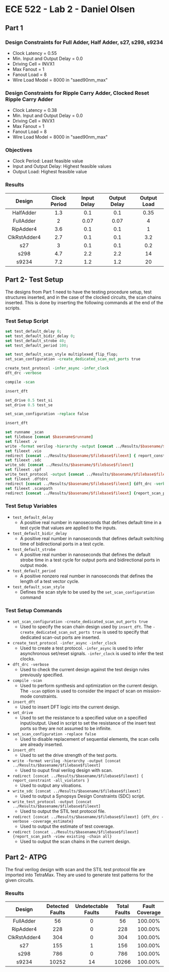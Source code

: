 # ECE 522 - Lab 2 - Daniel Olsen

## Part 1

### Design Constraints for Full Adder, Half Adder, s27, s298, s9234
* Clock Latency = 0.55
* Min. Input and Output Delay = 0.0
* Driving Cell = INVX1
* Max Fanout = 1
* Fanout Load = 8
* Wire Load Model = 8000 in "saed90nm_max"

### Design Constraints for Ripple Carry Adder, Clocked Reset Ripple Carry Adder
* Clock Latency = 0.38
* Min. Input and Output Delay = 0.0
* Driving Cell = INVX1
* Max Fanout = 1
* Fanout Load = 8
* Wire Load Model = 8000 in "saed90nm_max"

### Objectives
* Clock Period: Least feasible value
* Input and Output Delay: Highest feasible values
* Output Load: Highest feasible value

### Results
| Design       | Clock Period | Input Delay | Output Delay | Output Load |
|:------------:|:------------:|:-----------:|:------------:|:-----------:|
| HalfAdder    | 1.3          | 0.1         | 0.1          | 0.35        |
| FullAdder    | 2            | 0.07        | 0.07         | 4           |
| RipAdder4    | 3.6          | 0.1         | 0.1          | 1           |
| ClkRstAdder4 | 2.7          | 0.1         | 0.1          | 3.2         |
| s27          | 3            | 0.1         | 0.1          | 0.2         |
| s298         | 4.7          | 2.2         | 2.2          | 14          |
| s9234        | 7.2          | 1.2         | 1.2          | 20          |

## Part 2- Test Setup
The designs from Part 1 need to have the testing procedure setup, test structures inserted, and in the case of the clocked circuits, the scan chains inserted. This is done by inserting the following commands at the end of the scripts.

### Test Setup Script
```tcl
set test_default_delay 0;
set test_default_bidir_delay 0;
set test_default_strobe 40;
set test_default_period 100;

set test_default_scan_style multiplexed_flip_flop;
set_scan_configuration -create_dedicated_scan_out_ports true

create_test_protocol -infer_async -infer_clock
dft_drc -verbose

compile -scan

insert_dft

set_drive 0.5 test_si
set_drive 0.5 test_se

set_scan_configuration -replace false

insert_dft

set runname _scan
set filebase [concat $basename$runname]
set fileext .v
write -format verilog -hierarchy -output [concat ../Results/$basename/$filebase$fileext]
set fileext .vio
redirect [concat ../Results/$basename/$filebase$fileext] { report_constraint -all_violators }
set fileext .sdc
write_sdc [concat ../Results/$basename/$filebase$fileext]
set fileext .spf
write_test_protocol -output [concat ../Results/$basename/$filebase$fileext]
set fileext .dftdrc
redirect [concat ../Results/$basename/$filebase$fileext] {dft_drc -verbose -coverage_estimate}
set fileext .scanpath
redirect [concat ../Results/$basename/$filebase$fileext] {report_scan_path -view existing -chain all}
```

### Test Setup Variables
* ``test_default_delay``
  * A positive real number in nanoseconds that defines default time in a test cycle that values are applied to the inputs.
* ``test_default_bidir_delay``
  * A positive real number in nanoseconds that defines default switching time of bidirectional ports in a test cycle.
* ``test_default_strobe``
  * A positive real number in nanoseconds that defines the default strobe time in a test cycle for output ports and bidirectional ports in output mode.
* ``test_default_period``
  * A positive nonzero real number in nanoseconds that defines the length of a test vector cycle.
* ``test_default_scan_style``
  * Defines the scan style to be used by the ``set_scan_configuration`` command

### Test Setup Commands
* ``set_scan_configuration -create_dedicated_scan_out_ports true``
  * Used to specify the scan chain design used by ``insert_dft``. The ``-create_dedicated_scan_out_ports true`` is used to specify that dedicated scan-out ports are inserted.
* ``create_test_protocol -infer_async -infer_clock``
  * Used to create a test protocol. ``-infer_async`` is used to infer asynchronous set/reset signals. ``-infer_clock`` is used to infer the test clocks.
* ``dft_drc -verbose``
  * Used to check the current design against the test design rules previously specified.
* ``compile -scan``
  * Used to perform synthesis and optimization on the current design. The ``-scan`` option is used to consider the impact of scan on mission-mode constraints.
* ``insert_dft``
  * Used to insert DFT logic into the current design.
* ``set_drive``
  * Used to set the resistance to a specified value on a specified input/output. Used in script to set the resistance of the insert test ports so they are not assumed to be infinite.
* ``set_scan_configuration -replace false``
  * Used to disable replacement of sequential elements, the scan cells are already inserted.
* ``insert_dft``
  * Used to set the drive strength of the test ports.
* ``write -format verilog -hierarchy -output [concat ../Results/$basename/$filebase$fileext]``
  * Used to ouput final verilog design with scan.
* ``redirect [concat ../Results/$basename/$filebase$fileext] { report_constraint -all_violators }``
  * Used to output any viloations.
* ``write_sdc [concat ../Results/$basename/$filebase$fileext]``
  * Used to output a Synopsys Design Constraints (SDC) script.
* ``write_test_protocol -output [concat ../Results/$basename/$filebase$fileext]``
  * Used to output the STIL test protocol file.
* ``redirect [concat ../Results/$basename/$filebase$fileext] {dft_drc -verbose -coverage_estimate}``
  * Used to output the estimate of test coverage.
* ``redirect [concat ../Results/$basename/$filebase$fileext] {report_scan_path -view existing -chain all}``
  * Used to output the scan chains in the current design.

## Part 2- ATPG
The final verilog design with scan and the STIL test protocol file are imported into TetraMax. They are used to generate test patterns for the given circuits. 

### Results
| Design       | Detected Faults | Undetectable Faults | Total Faults | Fault Coverage |
|:------------:|:---------------:|:-------------------:|:------------:|:--------------:|
| FullAdder    | 56              | 0                   | 56           | 100.00%        |
| RipAdder4    | 228             | 0                   | 228          | 100.00%        |
| ClkRstAdder4 | 304             | 0                   | 304          | 100.00%        |
| s27          | 155             | 1                   | 156          | 100.00%        |
| s298         | 786             | 0                   | 786          | 100.00%        |
| s9234        | 10252           | 14                  | 10266        | 100.00%        |
